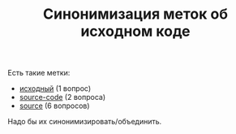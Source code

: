 ﻿---
title: "Синонимизация меток об исходном коде"
se.owner.user_id: 507426
se.owner.display_name: "wchistow"
se.owner.link: "https://ru.meta.stackoverflow.com/users/507426/wchistow"
se.link: "https://ru.meta.stackoverflow.com/questions/12724/%d0%a1%d0%b8%d0%bd%d0%be%d0%bd%d0%b8%d0%bc%d0%b8%d0%b7%d0%b0%d1%86%d0%b8%d1%8f-%d0%bc%d0%b5%d1%82%d0%be%d0%ba-%d0%be%d0%b1-%d0%b8%d1%81%d1%85%d0%be%d0%b4%d0%bd%d0%be%d0%bc-%d0%ba%d0%be%d0%b4%d0%b5"
se.question_id: 12724
se.post_type: question
---
<p>Есть такие метки:</p>
<ul>
<li><a href="https://ru.stackoverflow.com/questions/tagged/%d0%b8%d1%81%d1%85%d0%be%d0%b4%d0%bd%d1%8b%d0%b9" class="post-tag" title="показать вопросы с меткой [исходный]" aria-label="показать вопросы с меткой [исходный]" rel="tag" aria-labelledby="tag-исходный-tooltip-container">исходный</a> (1 вопрос)</li>
<li><a href="https://ru.stackoverflow.com/questions/tagged/source-code" class="post-tag" title="показать вопросы с меткой [source-code]" aria-label="показать вопросы с меткой [source-code]" rel="tag" aria-labelledby="tag-source-code-tooltip-container">source-code</a> (2 вопроса)</li>
<li><a href="https://ru.stackoverflow.com/questions/tagged/source" class="post-tag" title="показать вопросы с меткой [source]" aria-label="показать вопросы с меткой [source]" rel="tag" aria-labelledby="tag-source-tooltip-container">source</a> (6 вопросов)</li>
</ul>
<p>Надо бы их синонимизировать/объединить.</p>
